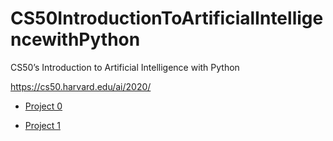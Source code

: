 # CS50IntroductionToArtificialIntelligencewithPython
CS50’s Introduction to Artificial Intelligence with Python

https://cs50.harvard.edu/ai/2020/

- [Project 0](https://github.com/hf97/CS50IntroductionToArtificialIntelligencewithPython/tree/main/0_Search)

- [Project 1](https://github.com/hf97/CS50IntroductionToArtificialIntelligencewithPython/tree/main/1_Knowledge)
